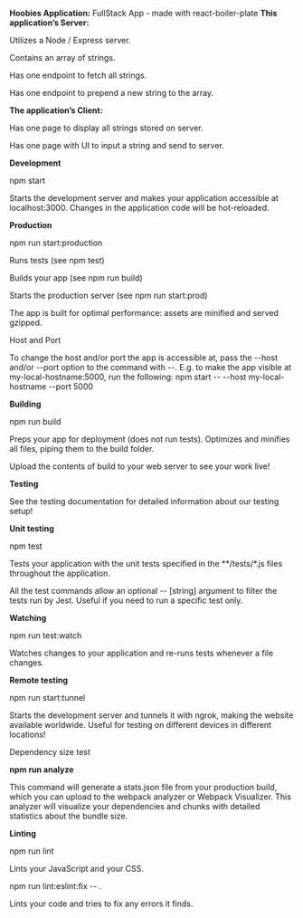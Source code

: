 **Hoobies Application:**
FullStack App - made with react-boiler-plate
**This application’s Server:**
                                                                        
Utilizes a Node / Express server.

Contains an array of strings.

Has one endpoint to fetch all strings.

Has one endpoint to prepend a new string to the array.


**The application’s Client:**

Has one page to display all strings stored on server.

Has one page with UI to input a string and send to server.


**Development**

npm start

Starts the development server and makes your application accessible at localhost:3000. Changes in the application code will be hot-reloaded.


**Production**

npm run start:production

Runs tests (see npm test)

Builds your app (see npm run build)

Starts the production server (see npm run start:prod)

The app is built for optimal performance: assets are minified and served gzipped.



Host and Port

To change the host and/or port the app is accessible at, pass the --host and/or --port option to the command with --. E.g. to make the app visible at my-local-hostname:5000, run the following: npm start -- --host my-local-hostname --port 5000


**Building**

npm run build

Preps your app for deployment (does not run tests). Optimizes and minifies all files, piping them to the build folder.


Upload the contents of build to your web server to see your work live!


**Testing**

See the testing documentation for detailed information about our testing setup!


**Unit testing**

npm test

Tests your application with the unit tests specified in the **/tests/*.js files throughout the application.

All the test commands allow an optional -- [string] argument to filter the tests run by Jest. Useful if you need to run a specific test only.


**Watching**

npm run test:watch

Watches changes to your application and re-runs tests whenever a file changes.


**Remote testing**

npm run start:tunnel

Starts the development server and tunnels it with ngrok, making the website available worldwide. Useful for testing on different devices in different locations!


Dependency size test

**npm run analyze**

This command will generate a stats.json file from your production build, which you can upload to the webpack analyzer or Webpack Visualizer. This analyzer will visualize your dependencies and chunks with detailed statistics about the bundle size.


**Linting**

npm run lint

Lints your JavaScript and your CSS.


npm run lint:eslint:fix -- .

Lints your code and tries to fix any errors it finds.
